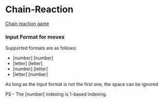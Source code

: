 # Chain-Reaction
[Chain reaction game](https://play.google.com/store/apps/details?id=com.BuddyMattEnt.ChainReaction&pcampaignid=web_share)


### Input Format for moves
Supported formats are as follows:
- \[number] \[number]
- \[letter] \[letter]
- \[number] \[letter]
- \[letter] \[number]

As long as the input format is not the first one, the space can be ignored

PS - The [number] indexing is 1-based indexing.

